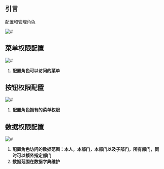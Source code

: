 ## 引言

配置和管理角色

![#](/images/roleIndex.png)

## 菜单权限配置

![#](/images/roleMenu.png)

1. **配置角色可以访问的菜单**

## 按钮权限配置

![#](/images/roleButton.png)

1. **配置角色拥有的菜单权限**

## 数据权限配置

![#](/images/roleData.png)

1. **配置角色访问的数据范围：本人，本部门，本部门以及子部门，所有部门，同时可以额外指定部门**
2. **数据范围在数据字典维护**
